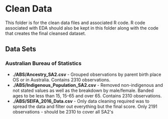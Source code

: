 # Clean Data
This folder is for the clean data files and associated R code. R code associated with EDA should also be kept in this folder along with the code that creates the final cleansed dataset.  

## Data Sets
### Australian Bureau of Statistics
* **./ABS/Ancestry_SA2.csv** - Grouped observations by parent birth place OS or in Australia. Contains 2310 observations.
* **./ABS/Indigenous_Population_SA2.csv** - Removed non-indigenous and not stated values as well as the breakdown by male/female. Banded ages to be less than 15, 15-65 and over 65. Contains 2310 observations.
* **./ABS/SEIFA_2016_Data.csv** - Only data cleaning required was to spread the data and filter out everything but the final score. Only 2191 observations - should be 2310 to cover all SA2's
